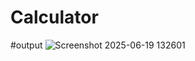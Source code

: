 # Calculator


#output
![Screenshot 2025-06-19 132601](https://github.com/user-attachments/assets/07bd65a9-06c9-4a92-bd9c-43b710040abd)
